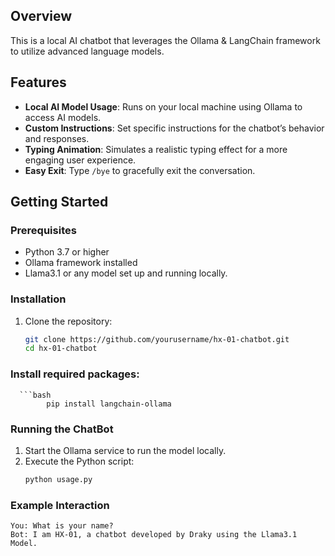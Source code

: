 ## Overview
This is a local AI chatbot that leverages the Ollama & LangChain framework to utilize advanced language models. 

## Features
- **Local AI Model Usage**: Runs on your local machine using Ollama to access AI models.
- **Custom Instructions**: Set specific instructions for the chatbot’s behavior and responses.
- **Typing Animation**: Simulates a realistic typing effect for a more engaging user experience.
- **Easy Exit**: Type `/bye` to gracefully exit the conversation.

## Getting Started

### Prerequisites
- Python 3.7 or higher
- Ollama framework installed
- Llama3.1 or any model set up and running locally.

### Installation
1. Clone the repository:
   ```bash
   git clone https://github.com/yourusername/hx-01-chatbot.git
   cd hx-01-chatbot

### Install required packages:
      ```bash
            pip install langchain-ollama
### Running the ChatBot
1. Start the Ollama service to run the model locally.
2. Execute the Python script:
    ```bash
    python usage.py
### Example Interaction
    You: What is your name?
    Bot: I am HX-01, a chatbot developed by Draky using the Llama3.1 Model.
